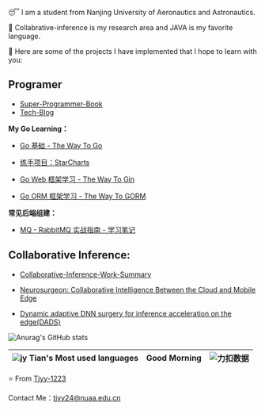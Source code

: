 😴 I am a student from Nanjing University of Aeronautics and Astronautics. 

📗 Collabrative-inference is my research area and JAVA is my favorite language.	

🥳 Here are some of the projects I have implemented that I hope to learn with you:

## Programer

+ [Super-Programmer-Book](https://github.com/Tjyy-1223/Super-Java-Book)
+ [Tech-Blog](https://github.com/Tjyy-1223/Super-Programmer-Book/blob/master/%E6%A1%86%E6%9E%B6%E4%B8%8E%E5%BA%94%E7%94%A8/blog/%E5%8D%9A%E5%AE%A2%E6%8E%A8%E8%8D%90%20-%20%E6%A1%86%E6%9E%B6%E4%B8%8E%E4%B8%AD%E9%97%B4%E4%BB%B6.md)

**My Go Learning：**

+ [Go 基础 - The Way To Go](https://github.com/Tjyy-1223/The-Way-To-Go)

+ [练手项目：StarCharts](https://github.com/Tjyy-1223/StarCharts)
+ [Go Web 框架学习 - The Way To Gin](https://github.com/Tjyy-1223/The-Way-To-Gin)
+ [Go ORM 框架学习 - The Way To GORM](https://github.com/Tjyy-1223/The-Way-To-Gorm/tree/main)

**常见后端组建：**

+ [MQ - RabbitMQ 实战指南 - 学习笔记](https://github.com/Tjyy-1223/Super-Programmer-Book/tree/master/%E6%B7%B1%E5%85%A5%E4%B8%8E%E8%BF%9B%E9%98%B6/3-MQ/%3CRabbitMQ%E5%AE%9E%E6%88%98%E6%8C%87%E5%8D%97%3E)

## **Collaborative Inference:**

+ [Collaborative-Inference-Work-Summary](https://github.com/Tjyy-1223/Collaborative-Inference-Work-Summary)

+ [Neurosurgeon: Collaborative Intelligence Between the Cloud and Mobile Edge](https://github.com/Tjyy-1223/Neurosurgeon)
+ [Dynamic adaptive DNN surgery for inference acceleration on the edge(DADS)](https://github.com/Tjyy-1223/DADS)



![Anurag's GitHub stats](https://github-readme-stats-sigma-five.vercel.app/api?username=Tjyy-1223&theme=deafult&show_icons=true)



| ![jy Tian's Most used languages](https://github-readme-stats-sigma-five.vercel.app/api/top-langs/?username=Tjyy-1223&layout=compact&hide_border=true&langs_count=10) | Good Morning | ![力扣数据](https://stats.justsong.cn/api/leetcode?username=Jy_Tian&cn=true) |
| :----------------------------------------------------------: | :----------: | :----------------------------------------------------------: |



⭐️ From [Tjyy-1223](https://github.com/Tjyy-1223)

Contact Me：tjyy24@nuaa.edu.cn

